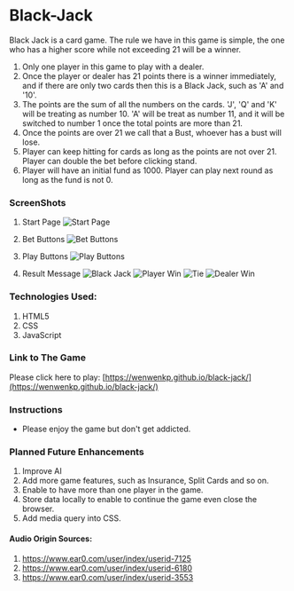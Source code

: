 # Black-Jack

Black Jack is a card game. The rule we have in this game is simple, the one who has a higher score while not exceeding 21 will be a winner. 
1. Only one player in this game to play with a dealer.
2. Once the player or dealer has 21 points there is a winner immediately, and if there are only two cards then this is a Black Jack, such as 'A' and '10'.
2. The points are the sum of all the numbers on the cards. 'J', 'Q' and 'K' will be treating as number 10. 'A' will be treat as number 11, and it will be switched to number 1 once the total points are more than 21.
3. Once the points are over 21 we call that a Bust, whoever has a bust will lose.
4. Player can keep hitting for cards as long as the points are not over 21. Player can double the bet before clicking stand.
5. Player will have an initial fund as 1000. Player can play next round as long as the fund is not 0.

### ScreenShots
1. Start Page
![Start Page](https://i.imgur.com/0nxWzrR.png)

2. Bet Buttons
![Bet Buttons](https://i.imgur.com/4jUleEj.png)

3. Play Buttons
![Play Buttons](https://i.imgur.com/51kuK4K.png)

4. Result Message
![Black Jack](https://i.imgur.com/4PoGAqO.png)
![Player Win](https://i.imgur.com/efNXg4x.png)
![Tie](https://i.imgur.com/ExwZx5C.png)
![Dealer Win](https://i.imgur.com/yRSdjk2.png)

### Technologies Used:
1. HTML5
2. CSS
3. JavaScript

### Link to The Game
Please click here to play: [https://wenwenkp.github.io/black-jack/](https://wenwenkp.github.io/black-jack/)

### Instructions
- Please enjoy the game but don't get addicted.

### Planned Future Enhancements
1. Improve AI
2. Add more game features, such as Insurance, Split Cards and so on.
3. Enable to have more than one player in the game.
4. Store data locally to enable to continue the game even close the browser.
5. Add media query into CSS.

#### Audio Origin Sources:
1. https://www.ear0.com/user/index/userid-7125
2. https://www.ear0.com/user/index/userid-6180
3. https://www.ear0.com/user/index/userid-3553


